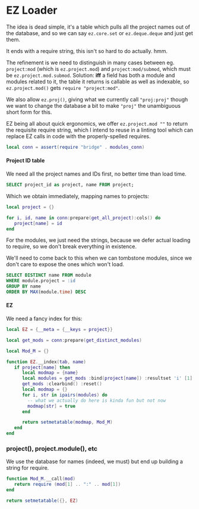 # EZ Loader


  The idea is dead simple, it's a table which pulls all the project names out
of the database, and so we can say `ez.core.set` or `ez.deque.deque` and
just get them\.

It ends with a require string, this isn't so hard to do actually\. hmm\.

The refinement is we need to distinguish in many cases between eg\.
`project:mod` \(which is `ez.project.mod`\) and `project:mod/submod`, which must
be `ez.project.mod.submod`\.  Solution: **iff** a field has both a module and
modules related to it, the table it returns is callable as well as indexable,
so `ez.project.mod()` gets `require "project:mod"`\.

We also allow `ez.proj()`, giving what we currently call `"proj:proj"` though
we want to change the database a bit to make `"proj"` the unambiguous short
form for this\.

EZ being all about quick ergonomics, we offer `ez.project.mod ""` to return
the requisite require string, which I intend to reuse in a linting tool which
can replace EZ calls in code with the properly\-spelled requires\.


```lua
local conn = assert(require "bridge" . modules_conn)
```


#### Project ID table

We need all the project names and IDs first, no better time than load time\.

```sql
SELECT project_id as project, name FROM project;
```

Which we obtain immediately, mapping names to projects:

```lua
local project = {}

for i, id, name in conn:prepare(get_all_project):cols() do
   project[name] = id
end
```

For the modules, we just need the strings, because we defer actual loading to
require, so we don't break everything in existence\.

We'll need to come back to this when we can tombstone modules, since we don't
care to expose the ones which won't load\.

```sql
SELECT DISTINCT name FROM module
WHERE module.project = :id
GROUP BY name
ORDER BY MAX(module.time) DESC
```


#### EZ

We need a fancy index for this:

```lua
local EZ = {__meta = {__keys = project}}
```

```lua
local get_mods = conn:prepare(get_distinct_modules)

local Mod_M = {}

function EZ.__index(tab, name)
   if project[name] then
      local modmap = {name}
      local modules = get_mods :bind(project[name]) :resultset 'i' [1]
      get_mods :clearbind() :reset()
      local modmap = {}
      for i, str in ipairs(modules) do
        -- what we actually do here is kinda fun but not now
        modmap[str] = true
      end

      return setmetatable(modmap, Mod_M)
   end
end
```


### project\(\), project\.module\(\), etc

We use the database for names \(indeed, we must\) but end up building a string
for require\.

```lua
function Mod_M.__call(mod)
   return require (mod[1] .. ":" .. mod[1])
end
```


```lua
return setmetatable({}, EZ)
```
